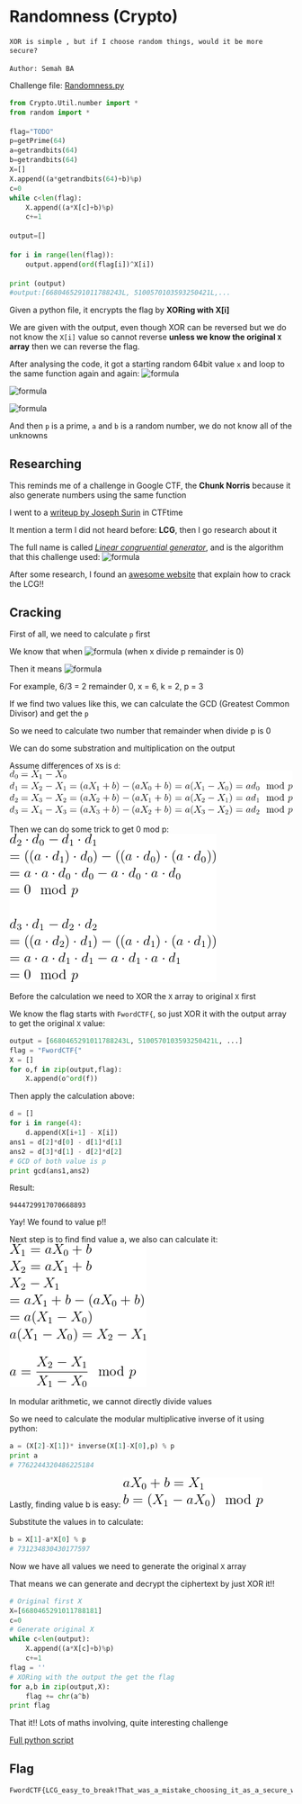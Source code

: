 # Randomness (Crypto)
```
XOR is simple , but if I choose random things, would it be more secure?

Author: Semah BA
```
Challenge file: [Randomness.py](Randomness.py)
```py
from Crypto.Util.number import *
from random import *

flag="TODO"
p=getPrime(64)
a=getrandbits(64)
b=getrandbits(64)
X=[]
X.append((a*getrandbits(64)+b)%p)
c=0
while c<len(flag):
	X.append((a*X[c]+b)%p)
	c+=1

output=[]

for i in range(len(flag)):
	output.append(ord(flag[i])^X[i])

print (output)
#output:[6680465291011788243L, 5100570103593250421L,...
```
Given a python file, it encrypts the flag by **XORing with X[i]** 

We are given with the output, even though XOR can be reversed but we do not know the `X[i]` value so cannot reverse **unless we know the original `X` array** then we can reverse the flag.

After analysing the code, it got a starting random 64bit value `x` and loop to the same function again and again:
![formula](https://render.githubusercontent.com/render/math?math=X_{0}=f(x),)

![formula](https://render.githubusercontent.com/render/math?math=X_{1}=f(f(x)),)

![formula](https://render.githubusercontent.com/render/math?math=X_{2}=f(f(f(x)))...)

And then `p` is a prime, `a` and `b` is a random number, we do not know all of the unknowns

## Researching
This reminds me of a challenge in Google CTF, the **Chunk Norris** because it also generate numbers using the same function

I went to a [writeup by Joseph Surin](https://www.josephsurin.me/posts/2020-08-24-googlectf-2020-writeups) in CTFtime

It mention a term I did not heard before: **LCG**, then I go research about it

The full name is called [*Linear congruential generator*](http://en.wikipedia.org/wiki/Linear_congruential_generator), and is the algorithm that this challenge used:
![formula](https://render.githubusercontent.com/render/math?math=X_{n+1}=a(X_{n}+b)\modp)

After some research, I found an [awesome website](https://tailcall.net/blog/cracking-randomness-lcgs/) that explain how to crack the LCG!!

## Cracking
First of all, we need to calculate `p` first

We know that when ![formula](https://render.githubusercontent.com/render/math?math=x\equiv0\modp) (when x divide p remainder is 0)

Then it means ![formula](https://render.githubusercontent.com/render/math?math=x=kp) 

For example, 6/3 = 2 remainder 0, x = 6, k = 2, p = 3 

If we find two values like this, we can calculate the GCD (Greatest Common Divisor) and get the `p`

So we need to calculate two number that remainder when divide p is 0

We can do some substration and multiplication on the output

Assume differences of `X`s is `d`:
![maths1](maths1.gif)

Then we can do some trick to get 0 mod p:
![maths2](maths2.gif)

Before the calculation we need to XOR the `X` array to original `X` first

We know the flag starts with `FwordCTF{`, so just XOR it with the output array to get the original `X` value:
```py
output = [6680465291011788243L, 5100570103593250421L, ...]
flag = "FwordCTF{"
X = []
for o,f in zip(output,flag):
	X.append(o^ord(f))
```
Then apply the calculation above:
```py
d = []
for i in range(4):
	d.append(X[i+1] - X[i])
ans1 = d[2]*d[0] - d[1]*d[1]
ans2 = d[3]*d[1] - d[2]*d[2]
# GCD of both value is p
print gcd(ans1,ans2)
```
Result:
```
9444729917070668893
```
Yay! We found to value p!!

Next step is to find find value a, we also can calculate it:
![maths3](maths3.gif)

In modular arithmetic, we cannot directly divide values

So we need to calculate the modular multiplicative inverse of it using python:
```py
a = (X[2]-X[1])* inverse(X[1]-X[0],p) % p
print a
# 7762244320486225184
```
Lastly, finding value b is easy:
![maths4](maths4.gif)

Substitute the values in to calculate:
```py
b = X[1]-a*X[0] % p
# 731234830430177597
```
Now we have all values we need to generate the original `X` array

That means we can generate and decrypt the ciphertext by just XOR it!!
```py
# Original first X
X=[6680465291011788181]
c=0
# Generate original X
while c<len(output):
	X.append((a*X[c]+b)%p)
	c+=1
flag = ''
# XORing with the output the get the flag
for a,b in zip(output,X):
	flag += chr(a^b)
print flag
```
That it!! Lots of maths involving, quite interesting challenge

[Full python script](solve.py)
## Flag
```
FwordCTF{LCG_easy_to_break!That_was_a_mistake_choosing_it_as_a_secure_way}
```